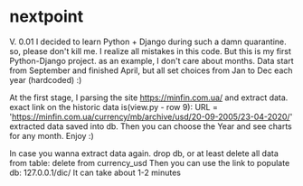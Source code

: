 # nextpoint
V. 0.01
I decided to learn Python + Django during such a damn quarantine.
so, please don't kill me. I realize all mistakes in this code. But this is my first Python-Django project.
as an example, I don't care about months. Data start from September and finished April, but all set choices from Jan to Dec each year (hardcoded) :)

At the first stage, I parsing the site https://minfin.com.ua/ and extract data.
exact link on the historic data is(view.py - row 9):
URL = 'https://minfin.com.ua/currency/mb/archive/usd/20-09-2005/23-04-2020/'
extracted data saved into db.
Then you can choose the Year and see charts for any month.
Enjoy :)

In case you wanna extract data again. drop db, or at least delete all data from table:
delete from currency_usd
Then you can use the link to populate db: 
127.0.0.1/dic/
It can take about 1-2 minutes
